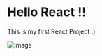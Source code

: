 # Hello React !!

This is my first React Project :)

![image](https://user-images.githubusercontent.com/106491131/190701350-08f3d219-4d65-4d90-bb94-4aa5cbfb9e92.png)

